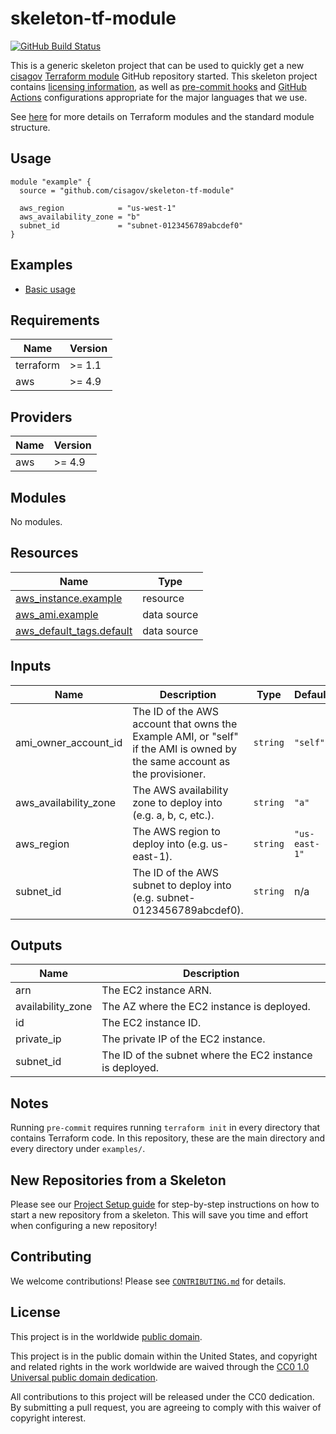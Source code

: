 # skeleton-tf-module #

[![GitHub Build Status](https://github.com/cisagov/skeleton-tf-module/workflows/build/badge.svg)](https://github.com/cisagov/skeleton-tf-module/actions)

This is a generic skeleton project that can be used to quickly get a
new [cisagov](https://github.com/cisagov) [Terraform
module](https://www.terraform.io/docs/modules/index.html) GitHub
repository started.  This skeleton project contains [licensing
information](LICENSE), as well as [pre-commit
hooks](https://pre-commit.com) and
[GitHub Actions](https://github.com/features/actions) configurations
appropriate for the major languages that we use.

See [here](https://www.terraform.io/docs/modules/index.html) for more
details on Terraform modules and the standard module structure.

## Usage ##

```hcl
module "example" {
  source = "github.com/cisagov/skeleton-tf-module"

  aws_region            = "us-west-1"
  aws_availability_zone = "b"
  subnet_id             = "subnet-0123456789abcdef0"
}
```

## Examples ##

- [Basic usage](https://github.com/cisagov/skeleton-tf-module/tree/develop/examples/basic_usage)

<!-- BEGIN_TF_DOCS -->
## Requirements ##

| Name | Version |
|------|---------|
| terraform | >= 1.1 |
| aws | >= 4.9 |

## Providers ##

| Name | Version |
|------|---------|
| aws | >= 4.9 |

## Modules ##

No modules.

## Resources ##

| Name | Type |
|------|------|
| [aws_instance.example](https://registry.terraform.io/providers/hashicorp/aws/latest/docs/resources/instance) | resource |
| [aws_ami.example](https://registry.terraform.io/providers/hashicorp/aws/latest/docs/data-sources/ami) | data source |
| [aws_default_tags.default](https://registry.terraform.io/providers/hashicorp/aws/latest/docs/data-sources/default_tags) | data source |

## Inputs ##

| Name | Description | Type | Default | Required |
|------|-------------|------|---------|:--------:|
| ami\_owner\_account\_id | The ID of the AWS account that owns the Example AMI, or "self" if the AMI is owned by the same account as the provisioner. | `string` | `"self"` | no |
| aws\_availability\_zone | The AWS availability zone to deploy into (e.g. a, b, c, etc.). | `string` | `"a"` | no |
| aws\_region | The AWS region to deploy into (e.g. us-east-1). | `string` | `"us-east-1"` | no |
| subnet\_id | The ID of the AWS subnet to deploy into (e.g. subnet-0123456789abcdef0). | `string` | n/a | yes |

## Outputs ##

| Name | Description |
|------|-------------|
| arn | The EC2 instance ARN. |
| availability\_zone | The AZ where the EC2 instance is deployed. |
| id | The EC2 instance ID. |
| private\_ip | The private IP of the EC2 instance. |
| subnet\_id | The ID of the subnet where the EC2 instance is deployed. |
<!-- END_TF_DOCS -->

## Notes ##

Running `pre-commit` requires running `terraform init` in every directory that
contains Terraform code. In this repository, these are the main directory and
every directory under `examples/`.

## New Repositories from a Skeleton ##

Please see our [Project Setup guide](https://github.com/cisagov/development-guide/tree/develop/project_setup)
for step-by-step instructions on how to start a new repository from
a skeleton. This will save you time and effort when configuring a
new repository!

## Contributing ##

We welcome contributions!  Please see [`CONTRIBUTING.md`](CONTRIBUTING.md) for
details.

## License ##

This project is in the worldwide [public domain](LICENSE).

This project is in the public domain within the United States, and
copyright and related rights in the work worldwide are waived through
the [CC0 1.0 Universal public domain
dedication](https://creativecommons.org/publicdomain/zero/1.0/).

All contributions to this project will be released under the CC0
dedication. By submitting a pull request, you are agreeing to comply
with this waiver of copyright interest.
